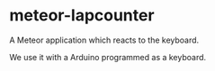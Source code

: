 meteor-lapcounter
=================

A Meteor application which reacts to the keyboard.

We use it with a Arduino programmed as a keyboard.
